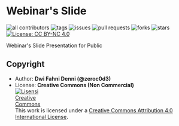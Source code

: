 # Webinar's Slide

![all contributors](https://img.shields.io/github/contributors/devopscorner/webinars-slide)
![tags](https://img.shields.io/github/v/tag/devopscorner/webinars-slide?sort=semver)
![issues](https://img.shields.io/github/issues/devopscorner/webinars-slide)
![pull requests](https://img.shields.io/github/issues-pr/devopscorner/webinars-slide)
![forks](https://img.shields.io/github/forks/devopscorner/webinars-slide)
![stars](https://img.shields.io/github/stars/devopscorner/webinars-slide)
[![License: CC BY-NC 4.0](https://img.shields.io/badge/License-CC%20BY--NC%204.0-blue.svg)](https://creativecommons.org/licenses/by-nc/4.0/)

Webinar's Slide Presentation for Public

## Copyright

- Author: **Dwi Fahni Denni (@zeroc0d3)**
- License: **Creative Commons (Non Commercial)**
  <br><a rel="license" href="http://creativecommons.org/licenses/by/4.0/"><img alt="Lisensi Creative Commons" style="border-width:0;max-width:100px" src="https://upload.wikimedia.org/wikipedia/commons/thumb/d/d3/Cc_by-nc_icon.svg/1920px-Cc_by-nc_icon.svg.png" /></a><br />This work is licensed under a <a rel="license" href="http://creativecommons.org/licenses/by/4.0/">Creative Commons Attribution 4.0 International License</a>.

